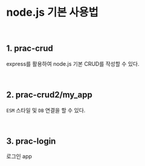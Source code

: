 # node.js 기본 사용법

<br />

## 1. prac-crud

express를 활용하여 node.js 기본 CRUD를 작성할 수 있다.

<br />

## 2. prac-crud2/my_app

`ESM` 스타일 및 `DB` 연결을 할 수 있다.

<br />

## 3. prac-login

로그인 app

<br />
